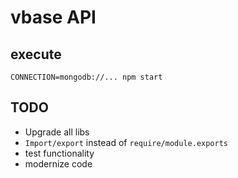 # vbase API

## execute

`CONNECTION=mongodb://... npm start`

## TODO

- Upgrade all libs
- `Import/export` instead of `require/module.exports`
- test functionality
- modernize code